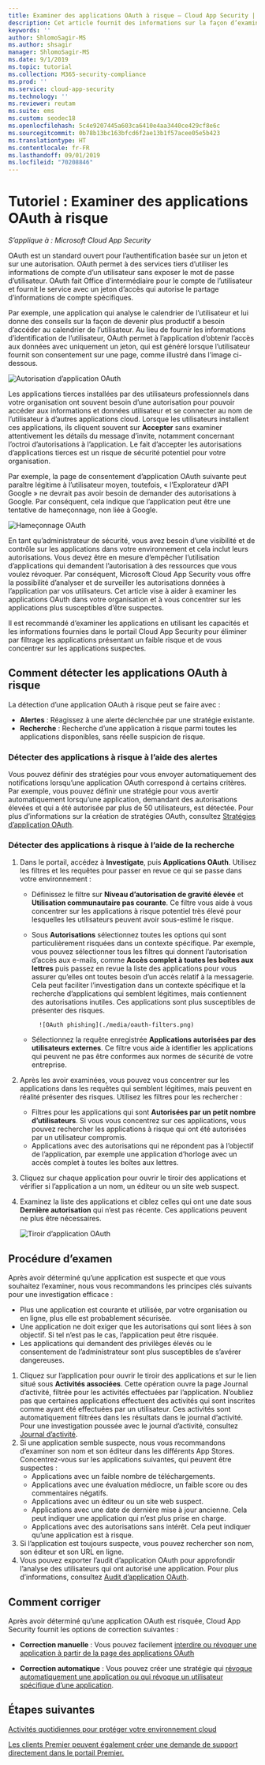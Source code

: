 ```yaml
---
title: Examiner des applications OAuth à risque – Cloud App Security | Microsoft Docs
description: Cet article fournit des informations sur la façon d’examiner des applications OAuth à risque dans Cloud App Security.
keywords: ''
author: ShlomoSagir-MS
ms.author: shsagir
manager: ShlomoSagir-MS
ms.date: 9/1/2019
ms.topic: tutorial
ms.collection: M365-security-compliance
ms.prod: ''
ms.service: cloud-app-security
ms.technology: ''
ms.reviewer: reutam
ms.suite: ems
ms.custom: seodec18
ms.openlocfilehash: 5c4e9207445a603ca6410e4aa3440ce429cf8e6c
ms.sourcegitcommit: 0b78b13bc163bfcd6f2ae13b1f57acee05e5b423
ms.translationtype: HT
ms.contentlocale: fr-FR
ms.lasthandoff: 09/01/2019
ms.locfileid: "70208846"
---
```

# <a name="tutorial-investigate-risky-oauth-apps"></a>Tutoriel : Examiner des applications OAuth à risque

*S’applique à : Microsoft Cloud App Security*

OAuth est un standard ouvert pour l’authentification basée sur un jeton et sur une autorisation. OAuth permet à des services tiers d’utiliser les informations de compte d’un utilisateur sans exposer le mot de passe d’utilisateur. OAuth fait Office d’intermédiaire pour le compte de l’utilisateur et fournit le service avec un jeton d’accès qui autorise le partage d’informations de compte spécifiques.

Par exemple, une application qui analyse le calendrier de l’utilisateur et lui donne des conseils sur la façon de devenir plus productif a besoin d’accéder au calendrier de l’utilisateur. Au lieu de fournir les informations d’identification de l’utilisateur, OAuth permet à l’application d’obtenir l’accès aux données avec uniquement un jeton, qui est généré lorsque l’utilisateur fournit son consentement sur une page, comme illustré dans l’image ci-dessous.

 ![Autorisation d’application OAuth](./media/oauth-permission.png)

Les applications tierces installées par des utilisateurs professionnels dans votre organisation ont souvent besoin d’une autorisation pour pouvoir accéder aux informations et données utilisateur et se connecter au nom de l’utilisateur à d’autres applications cloud. Lorsque les utilisateurs installent ces applications, ils cliquent souvent sur **Accepter** sans examiner attentivement les détails du message d’invite, notamment concernant l’octroi d’autorisations à l’application. Le fait d’accepter les autorisations d’applications tierces est un risque de sécurité potentiel pour votre organisation.

Par exemple, la page de consentement d’application OAuth suivante peut paraître légitime à l’utilisateur moyen, toutefois, « l’Explorateur d’API Google » ne devrait pas avoir besoin de demander des autorisations à Google. Par conséquent, cela indique que l’application peut être une tentative de hameçonnage, non liée à Google.

![Hameçonnage OAuth](./media/oauth-phishing.png)

En tant qu’administrateur de sécurité, vous avez besoin d’une visibilité et de contrôle sur les applications dans votre environnement et cela inclut leurs autorisations. Vous devez être en mesure d’empêcher l’utilisation d’applications qui demandent l’autorisation à des ressources que vous voulez révoquer. Par conséquent, Microsoft Cloud App Security vous offre la possibilité d’analyser et de surveiller les autorisations données à l’application par vos utilisateurs. Cet article vise à aider à examiner les applications OAuth dans votre organisation et à vous concentrer sur les applications plus susceptibles d’être suspectes.

Il est recommandé d’examiner les applications en utilisant les capacités et les informations fournies dans le portail Cloud App Security pour éliminer par filtrage les applications présentant un faible risque et de vous concentrer sur les applications suspectes.

## <a name="how-to-detect-risky-oauth-apps"></a>Comment détecter les applications OAuth à risque

La détection d’une application OAuth à risque peut se faire avec :

- **Alertes** : Réagissez à une alerte déclenchée par une stratégie existante.
- **Recherche** : Recherche d’une application à risque parmi toutes les applications disponibles, sans réelle suspicion de risque.

### <a name="detect-risky-apps-using-alerts"></a>Détecter des applications à risque à l’aide des alertes

Vous pouvez définir des stratégies pour vous envoyer automatiquement des notifications lorsqu’une application OAuth correspond à certains critères. Par exemple, vous pouvez définir une stratégie pour vous avertir automatiquement lorsqu’une application, demandant des autorisations élevées et qui a été autorisée par plus de 50 utilisateurs, est détectée. Pour plus d’informations sur la création de stratégies OAuth, consultez [Stratégies d’application OAuth](app-permission-policy.md).

### <a name="detect-risky-apps-by-hunting"></a>Détecter des applications à risque à l’aide de la recherche

1. Dans le portail, accédez à **Investigate**, puis **Applications OAuth**. Utilisez les filtres et les requêtes pour passer en revue ce qui se passe dans votre environnement :

    - Définissez le filtre sur **Niveau d’autorisation de gravité élevée** et **Utilisation communautaire pas courante**. Ce filtre vous aide à vous concentrer sur les applications à risque potentiel très élevé pour lesquelles les utilisateurs peuvent avoir sous-estimé le risque.
    - Sous **Autorisations** sélectionnez toutes les options qui sont particulièrement risquées dans un contexte spécifique. Par exemple, vous pouvez sélectionner tous les filtres qui donnent l’autorisation d’accès aux e-mails, comme **Accès complet à toutes les boîtes aux lettres** puis passez en revue la liste des applications pour vous assurer qu’elles ont toutes besoin d’un accès relatif à la messagerie. Cela peut faciliter l’investigation dans un contexte spécifique et la recherche d’applications qui semblent légitimes, mais contiennent des autorisations inutiles. Ces applications sont plus susceptibles de présenter des risques.

            ![OAuth phishing](./media/oauth-filters.png)

    - Sélectionnez la requête enregistrée **Applications autorisées par des utilisateurs externes**. Ce filtre vous aide à identifier les applications qui peuvent ne pas être conformes aux normes de sécurité de votre entreprise.
1. Après les avoir examinées, vous pouvez vous concentrer sur les applications dans les requêtes qui semblent légitimes, mais peuvent en réalité présenter des risques. Utilisez les filtres pour les rechercher :
    - Filtres pour les applications qui sont **Autorisées par un petit nombre d’utilisateurs**. Si vous vous concentrez sur ces applications, vous pouvez rechercher les applications à risque qui ont été autorisées par un utilisateur compromis.
    - Applications avec des autorisations qui ne répondent pas à l’objectif de l’application, par exemple une application d’horloge avec un accès complet à toutes les boîtes aux lettres.
1. Cliquez sur chaque application pour ouvrir le tiroir des applications et vérifier si l’application a un nom, un éditeur ou un site web suspect.
1. Examinez la liste des applications et ciblez celles qui ont une date sous **Dernière autorisation** qui n’est pas récente. Ces applications peuvent ne plus être nécessaires.

    ![Tiroir d’application OAuth](./media/oauth-drawer.png)

## <a name="how-to-investigate"></a>Procédure d’examen

Après avoir déterminé qu’une application est suspecte et que vous souhaitez l’examiner, nous vous recommandons les principes clés suivants pour une investigation efficace :

- Plus une application est courante et utilisée, par votre organisation ou en ligne, plus elle est probablement sécurisée.
- Une application ne doit exiger que les autorisations qui sont liées à son objectif. Si tel n’est pas le cas, l’application peut être risquée.
- Les applications qui demandent des privilèges élevés ou le consentement de l’administrateur sont plus susceptibles de s’avérer dangereuses.

1. Cliquez sur l’application pour ouvrir le tiroir des applications et sur le lien situé sous **Activités associées**. Cette opération ouvre la page Journal d’activité, filtrée pour les activités effectuées par l’application. N’oubliez pas que certaines applications effectuent des activités qui sont inscrites comme ayant été effectuées par un utilisateur. Ces activités sont automatiquement filtrées dans les résultats dans le journal d’activité. Pour une investigation poussée avec le journal d’activité, consultez [Journal d’activité](activity-filters.md).
1. Si une application semble suspecte, nous vous recommandons d’examiner son nom et son éditeur dans les différents App Stores. Concentrez-vous sur les applications suivantes, qui peuvent être suspectes :
    - Applications avec un faible nombre de téléchargements.
    - Applications avec une évaluation médiocre, un faible score ou des commentaires négatifs.
    - Applications avec un éditeur ou un site web suspect.
    - Applications avec une date de dernière mise à jour ancienne. Cela peut indiquer une application qui n’est plus prise en charge.
    - Applications avec des autorisations sans intérêt. Cela peut indiquer qu’une application est à risque.
1. Si l’application est toujours suspecte, vous pouvez rechercher son nom, son éditeur et son URL en ligne.
1. Vous pouvez exporter l’audit d’application OAuth pour approfondir l’analyse des utilisateurs qui ont autorisé une application. Pour plus d’informations, consultez [Audit d’application OAuth](manage-app-permissions.md#oauth-app-auditing).

## <a name="how-to-remediate"></a>Comment corriger

Après avoir déterminé qu’une application OAuth est risquée, Cloud App Security fournit les options de correction suivantes :

- **Correction manuelle** : Vous pouvez facilement [interdire ou révoquer une application à partir de la page des applications OAuth](manage-app-permissions.md#ban-or-approve-an-app)

- **Correction automatique** : Vous pouvez créer une stratégie qui [révoque automatiquement une application ou qui révoque un utilisateur spécifique d’une application](app-permission-policy.md).

## <a name="next-steps"></a>Étapes suivantes

[Activités quotidiennes pour protéger votre environnement cloud](daily-activities-to-protect-your-cloud-environment.md)

[Les clients Premier peuvent également créer une demande de support directement dans le portail Premier.](https://premier.microsoft.com/)
